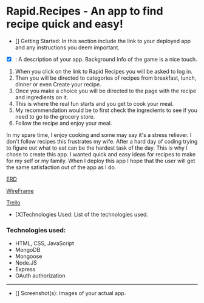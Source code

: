 # Rapid.Recipes - An app to find recipe quick and easy!

- [] Getting Started: In this section include the link to your deployed app and any instructions you deem important.

- [X] <Your app title>: A description of your app. Background info of the game is a nice touch.
1. When you click on the link to Rapid Recipes you will be asked to log in.
2. Then you will be directed to categories of recipes from breakfast, lunch, dinner or even Create your recipe.
3. Once you make a choice you will be directed to the page with the recipe and ingredients on it.
4. This is where the real fun starts and you get to cook your meal.
5. My recommendation would be to first check the ingredients to see if you need to go to the grocery store.
6. Follow the recipe and enjoy your meal.

In my spare time, I enjoy cooking and some may say it's a stress reliever. I don't follow recipes this frustrates my wife. After a hard day of coding trying to figure out what to eat can be the hardest task of the day. This is why I chose to create this app. I wanted quick and easy ideas for recipes to make for my self or my family. When I deploy this app I hope that the user will get the same satisfaction out of the app as I do.


[ERD](https://i.imgur.com/Zq6n1HI.jpg)

[WireFrame](https://i.imgur.com/c3S5Zzb.jpg)

[Trello](https://trello.com/b/G7G7evUa/cookbook)


- [X]Technologies Used: List of the technologies used.
### Technologies used:
- HTML, CSS, JavaScript
- MongoDB
- Mongoose
- Node.JS
- Express
- OAuth authorization
---
- [] Screenshot(s): Images of your actual app.
